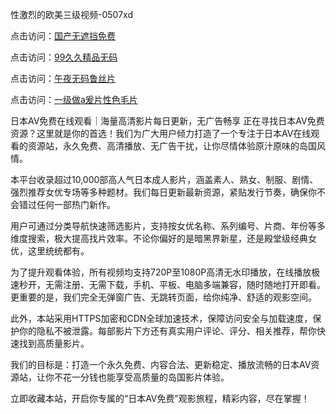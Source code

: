性激烈的欧美三级视频-0507xd


点击访问：<a href="https://gsd-agv.pages.dev/">国产无遮挡免费</a>

点击访问：<a href="https://bsdf-5f5.pages.dev/">99久久精品无码</a>

点击访问：<a href="https://tfda.pages.dev/">午夜无码鲁丝片</a>

点击访问：<a href="https://rtj-3zo.pages.dev/">一级做a爰片性色毛片</a>

日本AV免费在线观看｜海量高清影片每日更新，无广告畅享
正在寻找日本AV免费资源？这里就是你的首选！我们为广大用户倾力打造了一个专注于日本AV在线观看的资源站，永久免费、高清播放、无广告干扰，让你尽情体验原汁原味的岛国风情。

本平台收录超过10,000部高人气日本成人影片，涵盖素人、熟女、制服、剧情、强烈推荐女优专场等多种题材。我们每日更新最新资源，紧贴发行节奏，确保你不会错过任何一部热门新作。

用户可通过分类导航快速筛选影片，支持按女优名称、系列编号、片商、年份等多维度搜索，极大提高找片效率。不论你偏好的是暗黑界新星，还是殿堂级经典女优，这里统统都有。

为了提升观看体验，所有视频均支持720P至1080P高清无水印播放，在线播放极速秒开，无需注册、无需下载，手机、平板、电脑多端兼容，随时随地打开即看。更重要的是，我们完全无弹窗广告、无跳转页面，给你纯净、舒适的观影空间。

此外，本站采用HTTPS加密和CDN全球加速技术，保障访问安全与加载速度，保护你的隐私不被泄露。每部影片下方还有真实用户评论、评分、相关推荐，帮你快速找到高质量影片。

我们的目标是：打造一个永久免费、内容合法、更新稳定、播放流畅的日本AV资源站，让你不花一分钱也能享受高质量的岛国影片体验。

立即收藏本站，开启你专属的“日本AV免费”观影旅程，精彩内容，尽在掌握！


<span style="display:none;">[Canonical link](https://github.com/xd5604/74562 ）</span>
